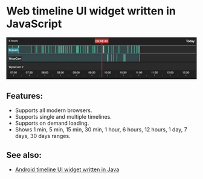 Web timeline UI widget written in JavaScript
=============================================

![Screenshot](docs/images/timeline-web-screenshot1.png?raw=true "Screenshot")

## Features:

- Supports all modern browsers.
- Supports single and multiple timelines.
- Supports on demand loading.
- Shows 1 min, 5 min, 15 min, 30 min, 1 hour, 6 hours, 12 hours, 1 day, 7 days, 30 days ranges.

## See also:
- [Android timeline UI widget written in Java](https://github.com/alexeyvasilyev/timeline-ui-android)
